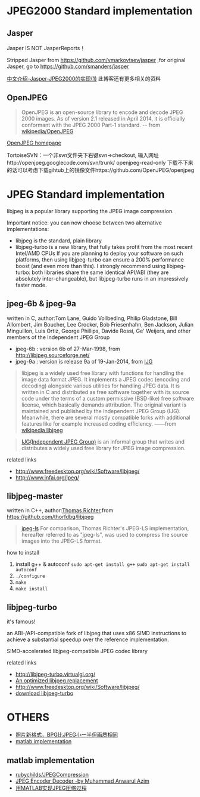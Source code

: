 JPEG2000 Standard implementation
================================

Jasper
------

Jasper IS NOT JasperReports！

Stripped Jasper from https://github.com/vmarkovtsev/jasper ,for original Jasper, go to https://github.com/smanders/jasper

[中文介绍-Jasper-JPEG2000的实现(1)](http://blog.csdn.net/windcsn/article/details/556834) 此博客还有更多相关的资料

OpenJPEG
--------

> OpenJPEG is an open-source library to encode and decode JPEG 2000 images. As of version 2.1 released in April 2014, it is officially conformant with the JPEG 2000 Part-1 standard. -- from [wikipedia/OpenJPEG](http://en.wikipedia.org/wiki/OpenJPEG)

[OpenJPEG homepage](http://www.openjpeg.org/)

TortoiseSVN：一个非svn文件夹下右键svn->checkout, 输入网址http://openjpeg.googlecode.com/svn/trunk/ openjpeg-read-only 下载不下来的话可以考虑下载gihtub上的镜像文件https://github.com/OpenJPEG/openjpeg

JPEG Standard implementation
============================

libjpeg is a popular library supporting the JPEG image compression.

Important notice: you can now choose between two alternative implementations:
 * libjpeg is the standard, plain library
 * libjpeg-turbo is a new library, that fully takes profit from the most recent Intel/AMD CPUs
If you are planning to deploy your software on such platforms, then using libjpeg-turbo can ensure a 200% performance boost (and even more than this).
I strongly recommend using libjpeg-turbo: both libraries share the same identical API/ABI (they are absolutely inter-changeable), but libjpeg-turbo runs in an impressively faster mode.

jpeg-6b & jpeg-9a 
-----------------

written in C, author:Tom Lane, Guido Vollbeding, Philip Gladstone,
Bill Allombert, Jim Boucher, Lee Crocker, Bob Friesenhahn, Ben Jackson,
Julian Minguillon, Luis Ortiz, George Phillips, Davide Rossi, Ge' Weijers,
and other members of the Independent JPEG Group

 * jpeg-6b : version 6b of 27-Mar-1998, from http://libjpeg.sourceforge.net/
 * jpeg-9a : version is release 9a of 19-Jan-2014, from [IJG](http://www.ijg.org/)

 > libjpeg is a widely used free library with functions for handling the image data format JPEG. It implements a JPEG codec (encoding and decoding) alongside various utilities for handling JPEG data. It is written in C and distributed as free software together with its source code under the terms of a custom permissive (BSD-like) free software license, which basically demands attribution. The original variant is maintained and published by the Independent JPEG Group (IJG). Meanwhile, there are several mostly compatible forks with additional features like for example increased coding efficiency.
	——from [wikipedia libjpeg](http://en.wikipedia.org/wiki/Libjpeg)

 > [IJG(Independent JPEG Group)](http://www.ijg.org/) is an informal group that writes and distributes a widely used free library for JPEG image compression. 

 related links
 * http://www.freedesktop.org/wiki/Software/libjpeg/
 * http://www.infai.org/jpeg/
 

libjpeg-master
--------------

written in C++, author:[Thomas Richter](https://www.researchgate.net/researcher/70636586_Thomas_Richter),from https://github.com/thorfdbg/libjpeg

> [jpeg-ls](http://www.libjpeg-turbo.org/About/SmartScale-Lossless)
For comparison, Thomas Richter's JPEG-LS implementation, hereafter referred to as "jpeg-ls", was used to compress the source images into the JPEG-LS format. 

how to install
 1. install g++ & autoconf `sudo apt-get install g++` `sudo apt-get install autoconf`
 1. `./configure`
 1. `make`
 1. `make install`


libjpeg-turbo
--------------

it's famous!

an ABI-/API-compatible fork of libjpeg that uses x86 SIMD instructions to achieve a substantial speedup over the reference implementation.

SIMD-accelerated libjpeg-compatible JPEG codec library

related links
 * http://libjpeg-turbo.virtualgl.org/
 * [An optimized libjpeg replacement](https://launchpad.net/libjpeg-turbo)
 * http://www.freedesktop.org/wiki/Software/libjpeg/
 * [download libjpeg-turbo](http://sourceforge.net/projects/libjpeg-turbo/) 


OTHERS
======
 * [照片新格式，BPG比JPEG小一半但画质相同](http://www.oschina.net/news/57944/bpg-new-image-format-wants-replace-jpeg-equal-quality-half-size)
 * [matlab implementation](http://www.mathworks.com/matlabcentral/fileexchange/10476-jpeg-codec)

matlab implementation
---------------------

* [rubychilds/JPEGCompression](https://github.com/rubychilds/JPEGCompression)
* [JPEG Encoder Decoder -by Muhammad Anwarul Azim](http://cn.mathworks.com/matlabcentral/fileexchange/15335-jpeg-encoder-decoder)
* [用MATLAB实现JPEG压缩过程](http://blog.sina.com.cn/s/blog_a98e39a20101507s.html)